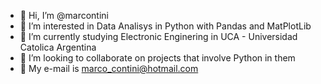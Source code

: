 - 👋 Hi, I’m @marcontini
- 👀 I’m interested in Data Analisys in Python with Pandas and MatPlotLib 
- 📖 I’m currently studying Electronic Enginering in UCA - Universidad Catolica Argentina
- 🤝 I’m looking to collaborate on projects that involve Python in them
- 📧 My e-mail is marco_contini@hotmail.com 
